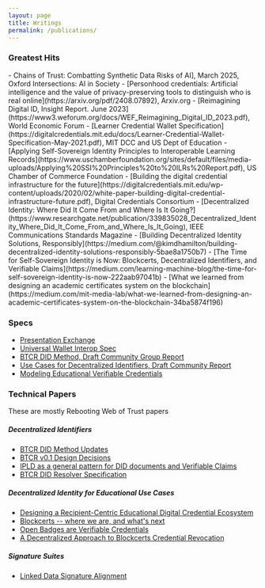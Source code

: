 ```yaml
---
layout: page
title: Writings
permalink: /publications/
---
```


<h3 style="text-align:left;">Greatest Hits</h3>
- Chains of Trust: Combatting Synthetic Data Risks of AI], March 2025, Oxford Intersections: AI in Society
- [Personhood credentials: Artificial intelligence and the value of privacy-preserving tools to distinguish who is real online](https://arxiv.org/pdf/2408.07892), Arxiv.org
- [Reimagining Digital ID, Insight Report. June 2023](https://www3.weforum.org/docs/WEF_Reimagining_Digital_ID_2023.pdf), World Economic Forum
- [Learner Credential Wallet Specification](https://digitalcredentials.mit.edu/docs/Learner-Credential-Wallet-Specification-May-2021.pdf), MIT DCC and US Dept of Education
- [Applying Self-Sovereign Identity Principles to Interoperable Learning Records](https://www.uschamberfoundation.org/sites/default/files/media-uploads/Applying%20SSI%20Principles%20to%20ILRs%20Report.pdf), US Chamber of Commerce Foundation
- [Building the digital credential infrastructure for the future](https://digitalcredentials.mit.edu/wp-content/uploads/2020/02/white-paper-building-digital-credential-infrastructure-future.pdf), Digital Credentials Consortium
- [Decentralized Identity: Where Did It Come From and Where Is It Going?](https://www.researchgate.net/publication/339835028_Decentralized_Identity_Where_Did_It_Come_From_and_Where_Is_It_Going), IEEE Communications Standards Magazine
- [Building Decentralized Identity Solutions, Responsibly](https://medium.com/@kimdhamilton/building-decentralized-identity-solutions-responsibly-5bae8a1750b7)
- [The Time for Self-Sovereign Identity is Now: Blockcerts, Decentralized Identifiers, and Verifiable Claims](https://medium.com/learning-machine-blog/the-time-for-self-sovereign-identity-is-now-222aab97041b)
- [What we learned from designing an academic certificates system on the blockchain](https://medium.com/mit-media-lab/what-we-learned-from-designing-an-academic-certificates-system-on-the-blockchain-34ba5874f196)

<h3 style="text-align:left;">Specs</h3>

- [Presentation Exchange](https://identity.foundation/presentation-exchange)
- [Universal Wallet Interop Spec](https://w3c-ccg.github.io)
- [BTCR DID Method, Draft Community Group Report](https://w3c-ccg.github.io/didm-btcr/)
- [Use Cases for Decentralized Identifiers, Draft Community Report](https://w3c-ccg.github.io/did-use-cases/)
- [Modeling Educational Verifiable Credentials](https://w3c-ccg.github.io/vc-ed-models/)

<h3 style="text-align:left;">Technical Papers</h3>

These are mostly Rebooting Web of Trust papers

<h5 style="text-align:left;">Decentralized Identifiers</h5>

- [BTCR DID Method Updates](https://medium.com/@kimdhamilton/btcr-did-method-updates-d0fd14386139)
- [BTCR v0.1 Design Decisions](https://github.com/WebOfTrustInfo/rwot7-toronto/blob/master/final-documents/btcr_0_1.pdf)
- [IPLD as a general pattern for DID documents and Verifiable Claims](https://github.com/WebOfTrustInfo/rwot7-toronto/blob/master/final-documents/ipld-did.pdf)
- [BTCR DID Resolver Specification](https://github.com/WebOfTrustInfo/rebooting-the-web-of-trust-spring2018/blob/master/final-documents/btcr-resolver.pdf)

<h5 style="text-align:left;">Decentralized Identity for Educational Use Cases</h5>

- [Designing a Recipient-Centric Educational Digital Credential Ecosystem](https://github.com/WebOfTrustInfo/rwot8-barcelona/blob/master/topics-and-advance-readings/educational-credentialing-ecosystem.md)
- [Blockcerts -- where we are, and what's next](https://github.com/WebOfTrustInfo/rwot7-toronto/blob/master/topics-and-advance-readings/blockcerts_roadmap.md)
- [Open Badges are Verifiable Credentials](https://github.com/WebOfTrustInfo/rebooting-the-web-of-trust-spring2018/blob/master/final-documents/open-badges-are-verifiable-credentials.pdf)
- [A Decentralized Approach to Blockcerts Credential Revocation](https://github.com/WebOfTrustInfo/rwot5-boston/blob/master/final-documents/blockcerts-revocation.pdf)

<h5 style="text-align:left;">Signature Suites</h5>

- [Linked Data Signature Alignment](https://github.com/WebOfTrustInfo/rwot4-paris/blob/master/final-documents/ld-signatures.pdf)
